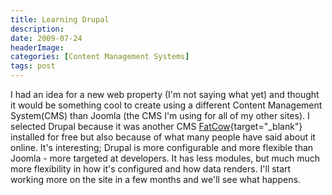 ```yaml
---
title: Learning Drupal
description: 
date: 2009-07-24
headerImage: 
categories: [Content Management Systems]
tags: post
---
```


I had an idea for a new web property (I'm not saying what yet) and thought it would be something cool to create using a different Content Management System(CMS) than Joomla (the CMS I'm using for all of my other sites). I selected Drupal because it was another CMS [FatCow](https://fatcow.com){target="_blank"} installed for free but also because of what many people have said about it online. It's interesting; Drupal is more configurable and more flexible than Joomla - more targeted at developers. It has less modules, but much much more flexibility in how it's configured and how data renders. I'll start working more on the site in a few months and we'll see what happens.